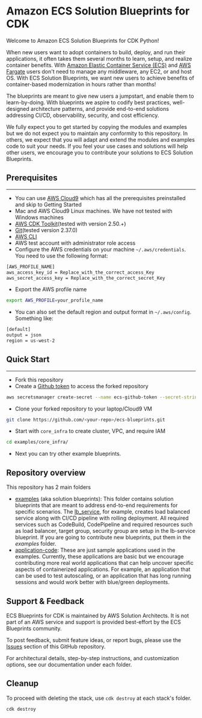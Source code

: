 # Amazon ECS Solution Blueprints for CDK

Welcome to Amazon ECS Solution Blueprints for CDK Python!

When new users want to adopt containers to build, deploy, and run their applications, it often takes them several months to learn, setup, and realize container benefits. With [Amazon Elastic Container Service (ECS)](https://aws.amazon.com/ecs/) and [AWS Fargate](https://aws.amazon.com/fargate/) users don't need to manage any middleware, any EC2, or and host OS. With ECS Solution Blueprints, we want new users to achieve benefits of container-based modernization in hours rather than months!

The blueprints are meant to give new users a jumpstart, and enable them to learn-by-doing. With blueprints we aspire to codify best practices, well-designed architecture patterns, and provide end-to-end solutions addressing CI/CD, observability, security, and cost efficiency.

We fully expect you to get started by copying the modules and examples but we do not expect you to maintain any conformity to this repository. In others, we expect that you will adapt and extend the modules and examples code to suit your needs. If you feel your use cases and solutions will help other users, we encourage you to contribute your solutions to ECS Solution Blueprints.

## Prerequisites

---

- You can use [AWS Cloud9](https://aws.amazon.com/cloud9/) which has all the prerequisites preinstalled and skip to Getting Started
- Mac and AWS Cloud9 Linux machines. We have not tested with Windows machines
- [AWS CDK Toolkit](https://docs.aws.amazon.com/cdk/v2/guide/cli.html)(tested with version 2.50.+)
- [Git](https://github.com/git-guides/install-git)(tested version 2.37.0)
- [AWS CLI](https://docs.aws.amazon.com/cli/latest/userguide/getting-started-install.html#getting-started-install-instructions)
- AWS test account with administrator role access
- Configure the AWS credentials on your machine `~/.aws/credentials`. You need to use the following format:

```bash
[AWS_PROFILE_NAME]
aws_access_key_id = Replace_with_the_correct_access_Key
aws_secret_access_key = Replace_with_the_correct_secret_Key
```

- Export the AWS profile name

```bash
export AWS_PROFILE=your_profile_name
```

- You can also set the default region and output format in `~/.aws/config`. Something like:

```bash
[default]
output = json
region = us-west-2
```

## Quick Start

---

- Fork this repository
- Create a [Github token](https://docs.github.com/en/authentication/keeping-your-account-and-data-secure/creating-a-personal-access-token) to access the forked repository

```bash
aws secretsmanager create-secret --name ecs-github-token --secret-string <your-github-access-token>
```

- Clone your forked repository to your laptop/Cloud9 VM

```bash
git clone https://github.com/<your-repo>/ecs-blueprints.git
```

- Start with `core_infra` to create cluster, VPC, and require IAM

```bash
cd examples/core_infra/
```

- Next you can try other example blueprints.

## Repository overview

This repository has 2 main folders

- [examples](./examples) (aka solution blueprints): This folder contains solution blueprints that are meant to address end-to-end requirements for specific scenarios. The [lb_service](./examples/lb_service), for example, creates load balanced service along with CI/CD pipeline with rolling deployment. All required services such as CodeBuild, CodePipeline and required resources such as load balancer, target group, security group are setup in the lb-service blueprint. If you are going to contribute new blueprints, put them in the *examples* folder.
- [application-code](../application-code): These are just sample applications used in the examples. Currently, these applications are basic but we encourage contributing more real world applications that can help uncover specific aspects of containerized applications. For example, an application that can be used to test autoscaling, or an application that has long running sessions and would work better with blue/green deployments.

## Support & Feedback

ECS Blueprints for CDK is maintained by AWS Solution Architects. It is not part of an AWS service and support is provided best-effort by the ECS Blueprints community.

To post feedback, submit feature ideas, or report bugs, please use the [Issues](https://github.com/aws-ia/ecs-blueprints/issues) section of this GitHub repository.

For architectural details, step-by-step instructions, and customization options, see our documentation under each folder.

## Cleanup
To proceed with deleting the stack, use `cdk destroy` at each stack's folder.
```bash
cdk destroy
```
